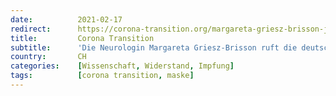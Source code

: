 ```yaml
---
date:          2021-02-17
redirect:      https://corona-transition.org/margareta-griesz-brisson-jetzt-wird-der-gehirnlose-impfwahn-auf-uns
title:         Corona Transition
subtitle:      'Die Neurologin Margareta Griesz-Brisson ruft die deutschen Ärztekammern zur Torpedierung der Regierungsmassnahmen auf'
country:       CH
categories:    [Wissenschaft, Widerstand, Impfung]
tags:          [corona transition, maske]
---
```

